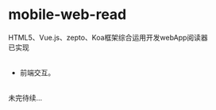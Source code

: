 # mobile-web-read
HTML5、Vue.js、zepto、Koa框架综合运用开发webApp阅读器
<br/>已实现
<ul>
  <li>前端交互。</li>
</ul>
<br/>
未完待续...
